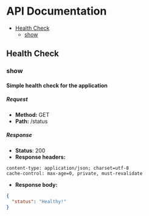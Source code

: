 # API Documentation

  * [Health Check](#health-check)
    * [show](#health-check-show)

## Health Check
### <a id=health-check-show></a>show
#### Simple health check for the application
##### Request
* __Method:__ GET
* __Path:__ /status

##### Response
* __Status__: 200
* __Response headers:__
```
content-type: application/json; charset=utf-8
cache-control: max-age=0, private, must-revalidate
```
* __Response body:__
```json
{
  "status": "Healthy!"
}
```

